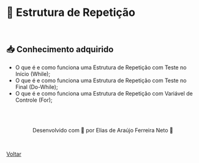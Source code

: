 <h1>🔁 Estrutura de Repetição</h1>

<br>

<h2> 📥 Conhecimento adquirido </h2>

- O que é e como funciona uma Estrutura de Repetição com Teste no Início (While);
- O que é e como funciona uma Estrutura de Repetição com Teste no Final (Do-While);
- O que é e como funciona uma Estrutura de Repetição com Variável de Controle (For);


<br><br>

<p align="center"> Desenvolvido com 💜 por Elias de Araújo Ferreira Neto 👋 <p>

<br>

<a href="./README.md">Voltar</a>
